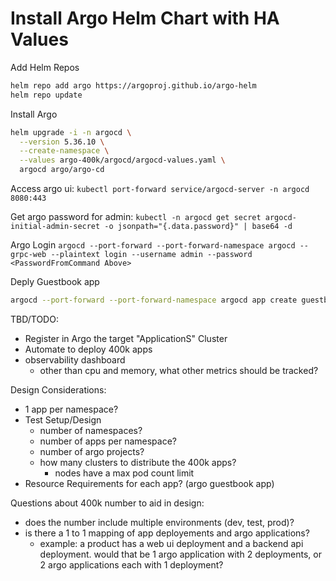 
# Install Argo Helm Chart with HA Values

Add Helm Repos

```bash
helm repo add argo https://argoproj.github.io/argo-helm
helm repo update
```

Install Argo

```bash
helm upgrade -i -n argocd \
  --version 5.36.10 \
  --create-namespace \
  --values argo-400k/argocd/argocd-values.yaml \
  argocd argo/argo-cd
```

Access argo ui:
`kubectl port-forward service/argocd-server -n argocd 8080:443`

Get argo password for admin:
`kubectl -n argocd get secret argocd-initial-admin-secret -o jsonpath="{.data.password}" | base64 -d`

Argo Login
`argocd --port-forward --port-forward-namespace argocd --grpc-web --plaintext login --username admin --password <PasswordFromCommand Above>`

Deply Guestbook app

```bash
argocd --port-forward --port-forward-namespace argocd app create guestbook --repo https://github.com/argoproj/argocd-example-apps.git --path guestbook --sync-policy none --dest-namespace default --dest-server https://kubernetes.default.svc --directory-recurse
```

TBD/TODO:

- Register in Argo the target "ApplicationS" Cluster
- Automate to deploy 400k apps
- observability dashboard
  - other than cpu and memory, what other metrics should be tracked?

Design Considerations:

- 1 app per namespace?
- Test Setup/Design
  - number of namespaces?
  - number of apps per namespace?
  - number of argo projects?
  - how many clusters to distribute the 400k apps?
    - nodes have a max pod count limit
- Resource Requirements for each app? (argo guestbook app)

Questions about 400k number to aid in design:

- does the number include multiple environments (dev, test, prod)?
- is there a 1 to 1 mapping of app deployements and argo applications?
  - example: a product has a web ui deployment and a backend api deployment. would that be 1 argo application with 2 deployments, or 2 argo applications each with 1 deployment?
